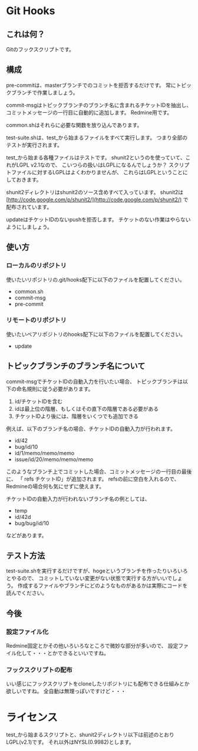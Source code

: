 # Git Hooks

## これは何？

Gitのフックスクリプトです。

## 構成

pre-commitは、masterブランチでのコミットを拒否するだけです。
常にトピックブランチで作業しましょう。

commit-msgはトピックブランチのブランチ名に含まれるチケットIDを抽出し、
コミットメッセージの一行目に自動的に追加します。
Redmine用です。

common.shはそれらに必要な関数を放り込んであります。

test-suite.shは、test_から始まるファイルをすべて実行します。
つまり全部のテストが実行されます。

test_から始まる各種ファイルはテストです。
shunit2というのを使っていて、これがLGPL v2.1なので、
こいつらの扱いはLGPLになるんでしょうか？
スクリプトファイルに対するLGPLはよくわかりませんが、
これらはLGPLということにしておきます。

shunit2ディレクトリはshunit2のソース含めすべて入っています。
shunit2は [http://code.google.com/p/shunit2/](http://code.google.com/p/shunit2/) で配布されています。

updateはチケットIDのないpushを拒否します。
チケットのない作業はやらないようにしましょう。

## 使い方

### ローカルのリポジトリ

使いたいリポジトリの.git/hooks配下に以下のファイルを配置してください。

 * common.sh
 * commit-msg
 * pre-commit

### リモートのリポジトリ

使いたいベアリポジトリのhooks配下に以下のファイルを配置してください。

 * update

## トピックブランチのブランチ名について

commit-msgでチケットIDの自動入力を行いたい場合、
トピックブランチは以下の命名規則に従う必要があります。

 1. id/チケットIDを含む
 1. idは最上位の階層、もしくはその直下の階層である必要がある
 1. チケットIDより後には、階層をいくつでも追加できる

例えば、以下のブランチ名の場合、チケットIDの自動入力が行われます。

 * id/42
 * bug/id/10
 * id/1/memo/memo/memo
 * issue/id/20/memo/memo/memo

このようなブランチ上でコミットした場合、コミットメッセージの一行目の最後に、
「 refs チケットID」が追加されます。
refsの前に空白を入れるので、Redmineの場合何も気にせずに使えます。

チケットIDの自動入力が行われないブランチ名の例としては、

 * temp
 * id/42d
 * bug/bug/id/10

などがあります。

## テスト方法

test-suite.shを実行するだけですが、hogeというブランチを作ったりいろいろとやるので、
コミットしていない変更がない状態で実行する方がいいでしょう。
作成するファイルやブランチにどのようなものがあるかは実際にコードを読んでください。

## 今後

### 設定ファイル化

Redmine固定とかその他いろいろなところで微妙な部分が多いので、
設定ファイル化して・・・とかできるといいですね。

### フックスクリプトの配布

いい感じにフックスクリプトをcloneしたリポジトリにも配布できる仕組みとか欲しいですね。
全自動は無理っぽいですけど・・・

# ライセンス

test_から始まるスクリプトと、shunit2ディレクトリ以下は前述のとおりLGPL(v2.1)です。
それ以外はNYSL(0.9982)とします。
